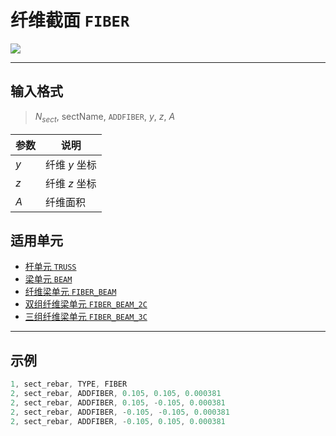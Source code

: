 # 纤维截面 `FIBER`

![](/SECTION/PICS/SectionFiber.png)

---

## 输入格式

> $N_{sect}$, sectName, `ADDFIBER`, $y$, $z$, $A$

| 参数 | 说明          |
| ---- | ------------- |
| $y$  | 纤维 $y$ 坐标 |
| $z$  | 纤维 $z$ 坐标 |
| $A$  | 纤维面积      |

## 适用单元

- [杆单元 `TRUSS`]()
- [梁单元 `BEAM`]()
- [纤维梁单元 `FIBER_BEAM`]()
- [双组纤维梁单元 `FIBER_BEAM_2C`]()
- [三组纤维梁单元 `FIBER_BEAM_3C`]()

---

## 示例

```c
1, sect_rebar, TYPE, FIBER
2, sect_rebar, ADDFIBER, 0.105, 0.105, 0.000381
2, sect_rebar, ADDFIBER, 0.105, -0.105, 0.000381
2, sect_rebar, ADDFIBER, -0.105, -0.105, 0.000381
2, sect_rebar, ADDFIBER, -0.105, 0.105, 0.000381 
```